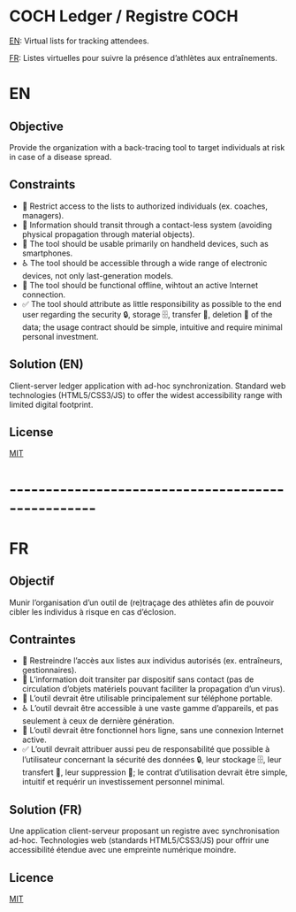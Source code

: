 # COCH Ledger / Registre COCH

[EN](#en): Virtual lists for tracking attendees.

[FR](#fr): Listes virtuelles pour suivre la présence d’athlètes aux entraînements.

# EN

## Objective

Provide the organization with a back-tracing tool to target individuals at risk in case of a disease spread.

## Constraints

- 🛂 Restrict access to the lists to authorized individuals (ex. coaches, managers).
- 📡 Information should transit through a contact-less system (avoiding physical propagation through material objects).
- 📱 The tool should be usable primarily on handheld devices, such as smartphones.
- ♿️ The tool should be accessible through a wide range of electronic devices, not only last-generation models.
- 🌳 The tool should be functional offline, wihtout an active Internet connection.
- ✅ The tool should attribute as little responsibility as possible to the end user regarding the security 🔒, storage 🗄, transfer 🔄, deletion 🚮 of the data; 
  the usage contract should be simple, intuitive and require minimal personal investment.

## Solution (EN)

Client-server ledger application with ad-hoc synchronization.
Standard web technologies (HTML5/CSS3/JS) to offer the widest accessibility range with limited digital footprint.

## License

[MIT](LICENSE)

# --------------------------------------------------

# FR

## Objectif

Munir l’organisation d’un outil de (re)traçage des athlètes afin de pouvoir cibler les individus à risque en cas d’éclosion.

## Contraintes

- 🛂 Restreindre l’accès aux listes aux individus autorisés (ex. entraîneurs, gestionnaires).
- 📡 L’information doit transiter par dispositif sans contact (pas de circulation d’objets matériels pouvant faciliter la propagation d’un virus).
- 📱 L’outil devrait être utilisable principalement sur téléphone portable.
- ♿️ L’outil devrait être accessible à une vaste gamme d’appareils, et pas seulement à ceux de dernière génération.
- 🌳 L’outil devrait être fonctionnel hors ligne, sans une connexion Internet active.
- ✅ L’outil devrait attribuer aussi peu de responsabilité que possible à l’utilisateur concernant la sécurité des données 🔒, leur stockage 🗄, leur transfert 🔄, leur suppression 🚮; 
  le contrat d’utilisation devrait être simple, intuitif et requérir un investissement personnel minimal.

## Solution (FR)

Une application client-serveur proposant un registre avec synchronisation ad-hoc.
Technologies web (standards HTML5/CSS3/JS) pour offrir une accessibilité étendue avec une empreinte numérique moindre.

## Licence

[MIT](LICENSE)
